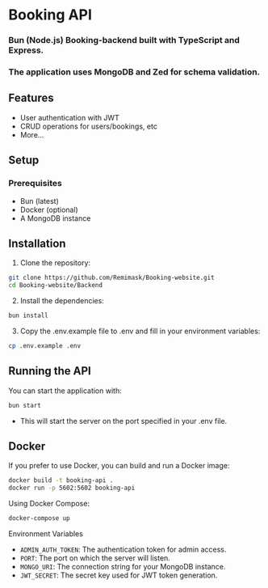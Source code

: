 # Booking API

### Bun (Node.js) Booking-backend built with TypeScript and Express.

### The application uses MongoDB and Zed for schema validation.

## Features

- User authentication with JWT
- CRUD operations for users/bookings, etc
- More...

## Setup

### Prerequisites

- Bun (latest)
- Docker (optional)
- A MongoDB instance

## Installation

1. Clone the repository:

```sh
git clone https://github.com/Remimask/Booking-website.git
cd Booking-website/Backend
```

2. Install the dependencies:

```sh
bun install
```

3. Copy the .env.example file to .env and fill in your environment variables:

```sh
cp .env.example .env
```

## Running the API

You can start the application with:

```sh
bun start
```

- This will start the server on the port specified in your .env file.

## Docker

If you prefer to use Docker, you can build and run a Docker image:

```sh
docker build -t booking-api .
docker run -p 5602:5602 booking-api
```

Using Docker Compose:

```sh
docker-compose up
```

Environment Variables

- `ADMIN_AUTH_TOKEN`: The authentication token for admin access.
- `PORT`: The port on which the server will listen.
- `MONGO_URI`: The connection string for your MongoDB instance.
- `JWT_SECRET`: The secret key used for JWT token generation.
